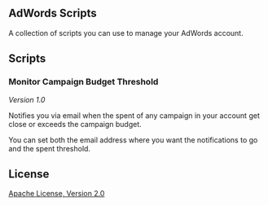 ## AdWords Scripts

A collection of scripts you can use to manage your AdWords account.

## Scripts

### Monitor Campaign Budget Threshold

*Version 1.0*

Notifies you via email when the spent of any campaign in your account get close or exceeds the campaign budget.

You can set both the email address where you want the notifications to go and the spent threshold.


## License

[Apache License, Version 2.0](https://opensource.org/licenses/Apache-2.0)